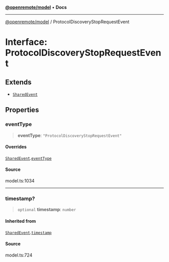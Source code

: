 [**@openremote/model**](../README.md) • **Docs**

***

[@openremote/model](../globals.md) / ProtocolDiscoveryStopRequestEvent

# Interface: ProtocolDiscoveryStopRequestEvent

## Extends

- [`SharedEvent`](SharedEvent.md)

## Properties

### eventType

> **eventType**: `"ProtocolDiscoveryStopRequestEvent"`

#### Overrides

[`SharedEvent`](SharedEvent.md).[`eventType`](SharedEvent.md#eventtype)

#### Source

model.ts:1034

***

### timestamp?

> `optional` **timestamp**: `number`

#### Inherited from

[`SharedEvent`](SharedEvent.md).[`timestamp`](SharedEvent.md#timestamp)

#### Source

model.ts:724
